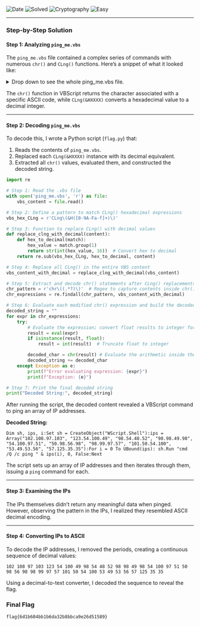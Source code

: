 ![Date](https://img.shields.io/badge/Date-10.01.2024-white?style=plastic) ![Solved](https://img.shields.io/badge/Solved_✔️-darkgreen?style=plastic)
![Cryptography](https://img.shields.io/badge/Category-Cryptography_🔐-800080?style=plastic)
![Easy](https://img.shields.io/badge/Difficulty-Easy-32CD32?style=plastic)

---

### Step-by-Step Solution

#### Step 1: Analyzing `ping_me.vbs`

The `ping_me.vbs` file contained a complex series of commands with numerous `chr()` and `CLng()` functions. Here’s a snippet of what it looked like:

<details>
<summary>Drop down to see the whole ping_me.vbs file.</summary>
<br>
Execute chr(-8710+CLng(&H224A))&chr(CLng(&H1C3C)-7123)&chr(-1048+CLng(&H485))&chr(-431+CLng(&H1CF))&chr(CLng(&HECA)-3671)&chr(CLng(&H1EA3)-7739)&chr(-9460+CLng(&H2520))&chr(92448/CLng(&HB49))&chr(-8198+CLng(&H206F))&chr(CLng(&H2543)-9427)&chr(CLng(&H10E8)-4213)&chr(-5011+CLng(&H13BF))&chr(-1785+CLng(&H719))&chr(-4404+CLng(&H119D))&chr(CLng(&H128)-238)&chr(145748/CLng(&H6DC))&chr(-8792+CLng(&H22BD))&chr(-8446+CLng(&H2172))&chr(-8584+CLng(&H21A8))&chr(-1707+CLng(&H71E))&chr(57720/CLng(&H22B))&chr(CLng(&HDBB)-3483)&chr(-100+CLng(&HA1))&chr(291968/CLng(&H23A4))&chr(-2989+CLng(&HBF0))&chr(-1419+CLng(&H5FD))&chr(CLng(&H214E)-8425)&chr(CLng(&H1472)-5137)&chr(-9475+CLng(&H2577))&chr(-1670+CLng(&H6EB))&chr(CLng(&H18EC)-6301)&chr(-9755+CLng(&H267D))&chr(CLng(&HDF6)-3468)&chr(CLng(&H448)-995)&chr(-8152+CLng(&H203B))&chr(782420/CLng(&H1A59))&chr(316960/CLng(&H1EF4))&chr(174726/CLng(&H1413))&chr(-9716+CLng(&H264B))&chr(-2558+CLng(&HA51))&chr(-5012+CLng(&H13F7))&chr(28500/CLng(&HFA))&chr(CLng(&H1795)-5932)&chr(-6173+CLng(&H188D))&chr(832532/CLng(&H1C09))&chr(-8496+CLng(&H215E))&chr(-3982+CLng(&HFE1))&chr(251264/CLng(&H970))&chr(-7986+CLng(&H1F97))&chr(368496/CLng(&HD54))&chr(-1468+CLng(&H628))&chr(CLng(&HB64)-2882)&chr(-2898+CLng(&HB7B))&chr(CLng(&H1A1D)-6627)&chr(-4869+CLng(&H136E))&chr(-2229+CLng(&H925))&chr(1141490/CLng(&H26C6))&chr(-8427+CLng(&H210B))&chr(469212/CLng(&H1E0C))&chr(154656/CLng(&H12E1))&chr(CLng(&HE7B)-3642)&chr(995334/CLng(&H221B))&chr(CLng(&H51F)-1197)&chr(-1494+CLng(&H637))&chr(366267/CLng(&HBD3))&chr(267760/CLng(&H1A26))&chr(-8315+CLng(&H209D))&chr(-5088+CLng(&H1411))&chr(CLng(&H228)-504)&chr(108500/CLng(&H87A))&chr(-3564+CLng(&HE1A))&chr(CLng(&HE53)-3618)&chr(-88+CLng(&H88))&chr(CLng(&H9D9)-2465)&chr(CLng(&HC1D)-3055)&chr(CLng(&H40E)-981)&chr(-81+CLng(&H88))&chr(-8079+CLng(&H1FBD))&chr(-731+CLng(&H30C))&chr(-7987+CLng(&H1F63))&chr(332418/CLng(&H1976))&chr(-6153+CLng(&H182B))&chr(86636/CLng(&H7B1))&chr(CLng(&H210C)-8428)&chr(312426/CLng(&H23E5))&chr(CLng(&H1BE9)-7096)&chr(-2275+CLng(&H915))&chr(CLng(&H17F5)-6082)&chr(CLng(&H1454)-5158)&chr(CLng(&H739)-1796)&chr(-5662+CLng(&H1652))&chr(406732/CLng(&H228A))&chr(-525+CLng(&H23E))&chr(-926+CLng(&H3CE))&chr(236496/CLng(&H133F))&chr(CLng(&HEA9)-3707)&chr(-4694+CLng(&H128A))&chr(CLng(&H1298)-4703)&chr(-6611+CLng(&H19F5))&chr(-9443+CLng(&H250F))&chr(-3311+CLng(&HD0F))&chr(-2866+CLng(&HB54))&chr(CLng(&H1154)-4379)&chr(-4462+CLng(&H11A6))&chr(CLng(&H23E8)-9146)&chr(-7553+CLng(&H1DB6))&chr(CLng(&HCC8)-3220)&chr(384560/CLng(&H20A8))&chr(-7193+CLng(&H1C4D))&chr(52976/CLng(&H3B2))&chr(-246+CLng(&H124))&chr(-94+CLng(&H93))&chr(-2410+CLng(&H99C))&chr(1394/CLng(&H29))&chr(-7683+CLng(&H1E2F))&chr(CLng(&H11BF)-4511)&chr(103156/CLng(&HBDA))&chr(CLng(&H2141)-8456)&chr(-3422+CLng(&HD96))&chr(-5494+CLng(&H15A4))&chr(-7784+CLng(&H1EA1))&chr(-5615+CLng(&H1627))&chr(-3140+CLng(&HC72))&chr(-3731+CLng(&HEC7))&chr(429210/CLng(&H1D6A))&chr(CLng(&H1674)-5702)&chr(CLng(&H24E0)-9383)&chr(-4514+CLng(&H11DA))&chr(-3409+CLng(&HD73))&chr(-4128+CLng(&H104C))&chr(286560/CLng(&H22FB))&chr(-2859+CLng(&HB4D))&chr(CLng(&H25BA)-9605)&chr(-3495+CLng(&HDDB))&chr(-3701+CLng(&HEA3))&chr(196490/CLng(&HFAA))&chr(CLng(&HE41)-3601)&chr(-4045+CLng(&HFFD))&chr(-1431+CLng(&H5C5))&chr(CLng(&HD84)-3403)&chr(-5771+CLng(&H16C2))&chr(-4782+CLng(&H12DC))&chr(154071/CLng(&HB5B))&chr(402290/CLng(&H2012))&chr(-1655+CLng(&H699))&chr(295328/CLng(&H1A38))&chr(CLng(&H21AD)-8589)&chr(-5308+CLng(&H14DE))&chr(-7308+CLng(&H1CC1))&chr(-7625+CLng(&H1DF9))&chr(CLng(&H1775)-5959)&chr(CLng(&H8EB)-2226)&chr(-5757+CLng(&H16B5))&chr(CLng(&H1568)-5434)&chr(381865/CLng(&H1C25))&chr(CLng(&HCBD)-3207)&chr(-6638+CLng(&H1A1C))&chr(99921/CLng(&H6D9))&chr(80304/CLng(&H59A))&chr(-7805+CLng(&H1E9F))&chr(-1820+CLng(&H748))&chr(CLng(&H18B3)-6291)&chr(-5640+CLng(&H162A))&chr(-4824+CLng(&H1311))&chr(352744/CLng(&H189B))&chr(-292+CLng(&H152))&chr(CLng(&H20B8)-8319)&chr(-1584+CLng(&H669))&chr(CLng(&H8C7)-2201)&chr(-2187+CLng(&H8C4))&chr(CLng(&HDC5)-3470)&chr(-3268+CLng(&HCF2))&chr(-5577+CLng(&H15FE))&chr(-309+CLng(&H16C))&chr(-1144+CLng(&H49A))&chr(-9516+CLng(&H2558))&chr(CLng(&H3CD)-941)&chr(-4067+CLng(&H1005))&chr(289198/CLng(&H170E))&chr(-3400+CLng(&HD78))&chr(-8493+CLng(&H215E))&chr(-5902+CLng(&H173C))&chr(387112/CLng(&H1C88))&chr(-6594+CLng(&H19F2))&chr(CLng(&H160F)-5601)&chr(CLng(&HE38)-3587)&chr(460252/CLng(&H2293))&chr(-306+CLng(&H160))&chr(-1576+CLng(&H659))&chr(-853+CLng(&H385))&chr(32640/CLng(&H2A8))&chr(-5770+CLng(&H16AC))&chr(406472/CLng(&H2416))&chr(59552/CLng(&H745))&chr(-3842+CLng(&HF24))&chr(135733/CLng(&HA01))&chr(-4781+CLng(&H12E0))&chr(347576/CLng(&H1D84))&chr(-1448+CLng(&H5DC))&chr(567777/CLng(&H26E9))&chr(CLng(&H2660)-9778)&chr(-6322+CLng(&H18E7))&chr(368526/CLng(&H1C3A))&chr(-9529+CLng(&H2567))&chr(-3965+CLng(&HFB2))&chr(CLng(&H14C3)-5261)&chr(-505+CLng(&H21B))&chr(-532+CLng(&H240))&chr(68352/CLng(&H858))&chr(-789+CLng(&H337))&chr(CLng(&H382)-845)&chr(-9302+CLng(&H248D))&chr(-5774+CLng(&H16BC))&chr(20972/CLng(&H1AC))&chr(CLng(&H22F9)-8903)&chr(-1558+CLng(&H64B))&chr(-8186+CLng(&H2028))&chr(CLng(&H527)-1268)&chr(-9869+CLng(&H26C2))&chr(-6122+CLng(&H1818))&chr(CLng(&H1E3C)-7689)&chr(-4075+CLng(&H1020))&chr(4658/CLng(&H89))&chr(CLng(&H11F7)-4558)&chr(357222/CLng(&H180F))&chr(540120/CLng(&H1E24))&chr(-836+CLng(&H3B3))&chr(986100/CLng(&H21CA))&chr(-2426+CLng(&H99A))&chr(CLng(&H1329)-4800)&chr(191968/CLng(&H176F))&chr(CLng(&H8A9)-2156)&chr(CLng(&H1ED5)-7861)&chr(5616/CLng(&H75))&chr(312224/CLng(&H261D))&chr(152208/CLng(&H714))&chr(CLng(&H12CB)-4700)&chr(CLng(&H202)-482)&chr(217685/CLng(&HA01))&chr(465036/CLng(&H1B86))&chr(-1002+CLng(&H459))&chr(630162/CLng(&H150A))&chr(669680/CLng(&H17C8))&chr(-2383+CLng(&H9B3))&chr(CLng(&H1385)-4957)&chr(-9107+CLng(&H23FC))&chr(1078112/CLng(&H259A))&chr(-1751+CLng(&H74A))&chr(274864/CLng(&H1A30))&chr(-1911+CLng(&H7B1))&chr(-368+CLng(&H190))&chr(-7293+CLng(&H1C9D))&chr(-5151+CLng(&H143F))&chr(-2252+CLng(&H8EC))&chr(CLng(&HA30)-2493)&chr(CLng(&H18D3)-6251)&chr(-7857+CLng(&H1EDF))&chr(-657+CLng(&H2E3))&chr(-3390+CLng(&HDB3))&chr(-6553+CLng(&H1A07))&chr(-5826+CLng(&H16E2))&chr(-567+CLng(&H259))&chr(-5399+CLng(&H157A))&chr(CLng(&H1473)-5126)&chr(24+CLng(&H4C))&chr(32960/CLng(&H406))&chr(CLng(&H1D18)-7401)&chr(105381/CLng(&H515))&chr(221824/CLng(&H1B14))&chr(136206/CLng(&HB52))&chr(341055/CLng(&HD75))&chr(289632/CLng(&H235B))&chr(-9504+CLng(&H2590))&chr(692055/CLng(&H19BF))&chr(-3239+CLng(&HD15))&chr(-7859+CLng(&H1F1A))&chr(-2106+CLng(&H85A))&chr(-3016+CLng(&HBEA))&chr(CLng(&H156B)-5451)&chr(-4032+CLng(&HFE6))&chr(309408/CLng(&H25C5))&chr(484365/CLng(&H1205))&chr(449344/CLng(&HFAC))&chr(-1842+CLng(&H7A5))&chr(86360/CLng(&H86F))&chr(997080/CLng(&H2518))&chr(CLng(&HCDA)-3249)&chr(CLng(&HD5F)-3379)&chr(-7698+CLng(&H1E32))&chr(304128/CLng(&H18C0))&chr(CLng(&H1CBB)-7311)&chr(-938+CLng(&H3CA))&chr(-9779+CLng(&H2679))&chr(CLng(&H3AC)-843)&chr(282096/CLng(&HA34))&chr(CLng(&H783)-1808)&chr(675589/CLng(&H1A21))&chr(65366/CLng(&H467))&chr(438516/CLng(&H15F6))&chr(CLng(&H5C6)-1377)&chr(83400/CLng(&H2B7))&chr(CLng(&H260D)-9625)&vbCrlf
</details>

The `chr()` function in VBScript returns the character associated with a specific ASCII code, while `CLng(&HXXXX)` converts a hexadecimal value to a decimal integer.

---
#### Step 2: Decoding `ping_me.vbs`

To decode this, I wrote a Python script (`flag.py`) that:

1. Reads the contents of `ping_me.vbs`.
2. Replaced each `CLng(&HXXXX)` instance with its decimal equivalent.
3. Extracted all `chr()` values, evaluated them, and constructed the decoded string.

```python
import re

# Step 1: Read the .vbs file
with open('ping_me.vbs', 'r') as file:
    vbs_content = file.read()

# Step 2: Define a pattern to match CLng() hexadecimal expressions
vbs_hex_CLng = r'CLng\(&H([0-9A-Fa-f]+)\)'

# Step 3: Function to replace CLng() with decimal values
def replace_clng_with_decimal(content):
    def hex_to_decimal(match):
        hex_value = match.group(1)
        return str(int(hex_value, 16))  # Convert hex to decimal
    return re.sub(vbs_hex_CLng, hex_to_decimal, content)

# Step 4: Replace all CLng() in the entire VBS content
vbs_content_with_decimal = replace_clng_with_decimal(vbs_content)

# Step 5: Extract and decode chr() statements after CLng() replacements
chr_pattern = r'chr\((.*?)\)'  # Regex to capture contents inside chr()
chr_expressions = re.findall(chr_pattern, vbs_content_with_decimal)

# Step 6: Evaluate each modified chr() expression and build the decoded string
decoded_string = ""
for expr in chr_expressions:
    try:
        # Evaluate the expression; convert float results to integer for chr()
        result = eval(expr)
        if isinstance(result, float):
            result = int(result)  # Truncate float to integer

        decoded_char = chr(result) # Evaluate the arithmetic inside the chr()
        decoded_string += decoded_char
    except Exception as e:
        print(f"Error evaluating expression: {expr}")
        print(f"Exception: {e}")

# Step 7: Print the final decoded string
print("Decoded String:", decoded_string)
```

After running the script, the decoded content revealed a VBScript command to ping an array of IP addresses.

**Decoded String:**

```vbs
Dim sh, ips, i:Set sh = CreateObject("WScript.Shell"):ips = Array("102.108.97.103", "123.54.100.49", "98.54.48.52", "98.98.49.98", "54.100.97.51", "50.98.56.98", "98.99.97.57", "101.50.54.100", "53.49.53.56", "57.125.35.35"):For i = 0 To UBound(ips): sh.Run "cmd /Q /c ping " & ips(i), 0, False:Next
```

The script sets up an array of IP addresses and then iterates through them, issuing a `ping` command for each.

---
#### Step 3: Examining the IPs

The IPs themselves didn’t return any meaningful data when pinged. However, observing the pattern in the IPs, I realized they resembled ASCII decimal encoding.

---
#### Step 4: Converting IPs to ASCII

To decode the IP addresses, I removed the periods, creating a continuous sequence of decimal values:

`102 108 97 103 123 54 100 49 98 54 48 52 98 98 49 98 54 100 97 51 50 98 56 98 98 99 97 57 101 50 54 100 53 49 53 56 57 125 35 35`

Using a decimal-to-text converter, I decoded the sequence to reveal the flag.

### Final Flag

`flag{6d1b604bb1b6da32b8bbca9e26d51589}`
